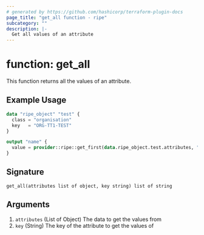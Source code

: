 ```yaml
---
# generated by https://github.com/hashicorp/terraform-plugin-docs
page_title: "get_all function - ripe"
subcategory: ""
description: |-
  Get all values of an attribute
---
```


# function: get_all

This function returns all the values of an attribute.

## Example Usage

```terraform
data "ripe_object" "test" {
  class = "organisation"
  key   = "ORG-TT1-TEST"
}

output "name" {
  value = provider::ripe::get_first(data.ripe_object.test.attributes, "org-name")
}
```

## Signature

<!-- signature generated by tfplugindocs -->
```text
get_all(attributes list of object, key string) list of string
```

## Arguments

<!-- arguments generated by tfplugindocs -->
1. `attributes` (List of Object) The data to get the values from
1. `key` (String) The key of the attribute to get the values of

